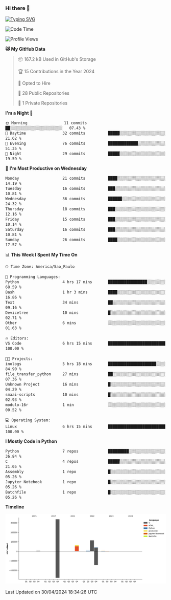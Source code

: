 ### Hi there 👋

<a href="https://git.io/typing-svg"><img src="https://readme-typing-svg.herokuapp.com?font=Fira+Code&duration=2000&pause=100&center=true&vCenter=true&multiline=true&width=720&height=175&lines=Gui's+are+a+lie%2C+they+are+just+front-ends+to+the+shell.;Through+the+shell%2C+I+gain+sudo.;Through+sudo%2C+I+gain+power.;Through+power%2C+I+gain+root.;Through+root%2C+my+chains+are+broken.;uid%3D0+shall+free+me...." alt="Typing SVG" /></a>


<!--START_SECTION:waka-->
![Code Time](http://img.shields.io/badge/Code%20Time-889%20hrs%2037%20mins-blue)

![Profile Views](http://img.shields.io/badge/Profile%20Views-0-blue)

**🐱 My GitHub Data** 

> 📦 167.2 kB Used in GitHub's Storage 
 > 
> 🏆 15 Contributions in the Year 2024
 > 
> 💼 Opted to Hire
 > 
> 📜 28 Public Repositories 
 > 
> 🔑 1 Private Repositories 
 > 
**I'm a Night 🦉** 

```text
🌞 Morning                11 commits          ██░░░░░░░░░░░░░░░░░░░░░░░   07.43 % 
🌆 Daytime                32 commits          █████░░░░░░░░░░░░░░░░░░░░   21.62 % 
🌃 Evening                76 commits          █████████████░░░░░░░░░░░░   51.35 % 
🌙 Night                  29 commits          █████░░░░░░░░░░░░░░░░░░░░   19.59 % 
```
📅 **I'm Most Productive on Wednesday** 

```text
Monday                   21 commits          ████░░░░░░░░░░░░░░░░░░░░░   14.19 % 
Tuesday                  16 commits          ███░░░░░░░░░░░░░░░░░░░░░░   10.81 % 
Wednesday                36 commits          ██████░░░░░░░░░░░░░░░░░░░   24.32 % 
Thursday                 18 commits          ███░░░░░░░░░░░░░░░░░░░░░░   12.16 % 
Friday                   15 commits          ███░░░░░░░░░░░░░░░░░░░░░░   10.14 % 
Saturday                 16 commits          ███░░░░░░░░░░░░░░░░░░░░░░   10.81 % 
Sunday                   26 commits          ████░░░░░░░░░░░░░░░░░░░░░   17.57 % 
```


📊 **This Week I Spent My Time On** 

```text
🕑︎ Time Zone: America/Sao_Paulo

💬 Programming Languages: 
Python                   4 hrs 17 mins       █████████████████░░░░░░░░   68.59 % 
Bash                     1 hr 3 mins         ████░░░░░░░░░░░░░░░░░░░░░   16.86 % 
Text                     34 mins             ██░░░░░░░░░░░░░░░░░░░░░░░   09.16 % 
Devicetree               10 mins             █░░░░░░░░░░░░░░░░░░░░░░░░   02.71 % 
Other                    6 mins              ░░░░░░░░░░░░░░░░░░░░░░░░░   01.63 % 

🔥 Editors: 
VS Code                  6 hrs 15 mins       █████████████████████████   100.00 % 

🐱‍💻 Projects: 
inologs                  5 hrs 18 mins       █████████████████████░░░░   84.90 % 
file_transfer_python     27 mins             ██░░░░░░░░░░░░░░░░░░░░░░░   07.36 % 
Unknown Project          16 mins             █░░░░░░░░░░░░░░░░░░░░░░░░   04.29 % 
smaai-scripts            10 mins             █░░░░░░░░░░░░░░░░░░░░░░░░   02.93 % 
modulo-16r               1 min               ░░░░░░░░░░░░░░░░░░░░░░░░░   00.52 % 

💻 Operating System: 
Linux                    6 hrs 15 mins       █████████████████████████   100.00 % 
```

**I Mostly Code in Python** 

```text
Python                   7 repos             █████████░░░░░░░░░░░░░░░░   36.84 % 
C                        4 repos             █████░░░░░░░░░░░░░░░░░░░░   21.05 % 
Assembly                 1 repo              █░░░░░░░░░░░░░░░░░░░░░░░░   05.26 % 
Jupyter Notebook         1 repo              █░░░░░░░░░░░░░░░░░░░░░░░░   05.26 % 
Batchfile                1 repo              █░░░░░░░░░░░░░░░░░░░░░░░░   05.26 % 
```



**Timeline**

![Lines of Code chart](https://raw.githubusercontent.com/Gedankenn/Gedankenn/main/assets/bar_graph.png)


 Last Updated on 30/04/2024 18:34:26 UTC
<!--END_SECTION:waka-->
